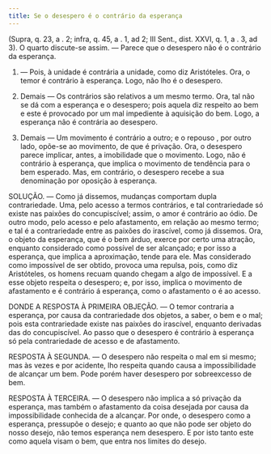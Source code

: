 ```yaml
---
title: Se o desespero é o contrário da esperança
---
```


(Supra, q. 23, a . 2; infra, q. 45, a . 1, ad 2; III Sent., dist. XXVI, q. 1, a . 3, ad 3).
  O quarto discute-se assim. — Parece que o desespero não é o contrário da esperança.  

1. — Pois, à unidade é contrária a unidade, como diz Aristóteles. Ora, o temor é contrário à esperança. Logo, não lho é o desespero.  

2. Demais — Os contrários são relativos a um mesmo termo. Ora, tal não se dá com a esperança e o desespero; pois aquela diz respeito ao bem e este é provocado por um mal impediente à aquisição do bem. Logo, a esperança não é contrária ao desespero.  

3. Demais — Um movimento é contrário a outro; e o repouso , por outro lado, opõe-se ao movimento, de que é privação. Ora, o desespero parece implicar, antes, a imobilidade que o movimento. Logo, não é contrário à esperança, que implica o movimento de tendência para o bem esperado.  Mas, em contrário, o desespero recebe a sua denominação por oposição à esperança.  

SOLUÇÃO. — Como já dissemos, mudanças comportam dupla contrariedade. Uma, pelo acesso a termos contrários, e tal contrariedade só existe nas paixões do concupiscível; assim, o amor é contrário ao ódio. De outro modo, pelo acesso e pelo afastamento, em relação ao mesmo termo; e tal é a contrariedade entre as paixões do irascível, como já dissemos. Ora, o objeto da esperança, que é o bem árduo, exerce por certo uma atração, enquanto considerado como possível de ser alcançado; e por isso a esperança, que implica a aproximação, tende para ele. Mas considerado como impossível de ser obtido, provoca uma repulsa, pois, como diz Aristóteles, os homens recuam quando chegam a algo de impossível. E a esse objeto respeita o desespero; e, por isso, implica o movimento de afastamento e é contrário á esperança, como o afastamento o é ao acesso.  

DONDE A RESPOSTA À PRIMEIRA OBJEÇÃO. — O temor contraria a esperança, por causa da contrariedade dos objetos, a saber, o bem e o mal; pois esta contrariedade existe nas paixões do irascível, enquanto derivadas das do concupiscível. Ao passo que o desespero é contrário à esperança só pela contrariedade de acesso e de afastamento.  

RESPOSTA À SEGUNDA. — O desespero não respeita o mal em si mesmo; mas às vezes e por acidente, lho respeita quando causa a impossibilidade de alcançar um bem. Pode porém haver desespero por sobreexcesso de bem.  

RESPOSTA À TERCEIRA. — O desespero não implica a só privação da esperança, mas também o afastamento da coisa desejada por causa da impossibilidade conhecida de a alcançar. Por onde, o desespero como a esperança, pressupõe o desejo; e quanto ao que não pode ser objeto do nosso desejo, não temos esperança nem desespero. E por isto tanto este como aquela visam o bem, que entra nos limites do desejo.